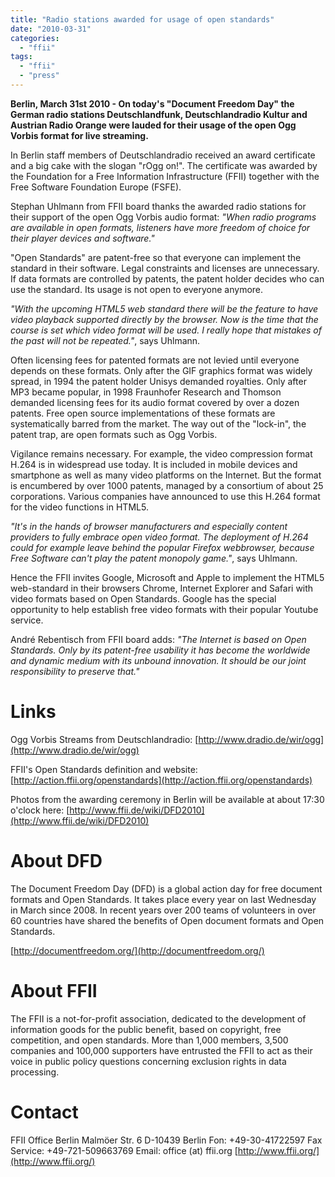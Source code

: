 ```yaml
---
title: "Radio stations awarded for usage of open standards"
date: "2010-03-31"
categories: 
  - "ffii"
tags: 
  - "ffii"
  - "press"
---
```


**Berlin, March 31st 2010 - On today's "Document Freedom Day" the German radio stations Deutschlandfunk, Deutschlandradio Kultur and Austrian Radio Orange were lauded for their usage of the open Ogg Vorbis format for live streaming.**

In Berlin staff members of Deutschlandradio received an award certificate and a big cake with the slogan "rOgg on!". The certificate was awarded by the Foundation for a Free Information Infrastructure (FFII) together with the Free Software Foundation Europe (FSFE).

Stephan Uhlmann from FFII board thanks the awarded radio stations for their support of the open Ogg Vorbis audio format: _"When radio programs are available in open formats, listeners have more freedom of choice for their player devices and software."_

"Open Standards" are patent-free so that everyone can implement the standard in their software. Legal constraints and licenses are unnecessary. If data formats are controlled by patents, the patent holder decides who can use the standard. Its usage is not open to everyone anymore.

_"With the upcoming HTML5 web standard there will be the feature to have video playback supported directly by the browser. Now is the time that the course is set which video format will be used. I really hope that mistakes of the past will not be repeated."_, says Uhlmann.

Often licensing fees for patented formats are not levied until everyone depends on these formats. Only after the GIF graphics format was widely spread, in 1994 the patent holder Unisys demanded royalties. Only after MP3 became popular, in 1998 Fraunhofer Research and Thomson demanded licensing fees for its audio format covered by over a dozen patents. Free open source implementations of these formats are systematically barred from the market. The way out of the "lock-in", the patent trap, are open formats such as Ogg Vorbis.

Vigilance remains necessary. For example, the video compression format H.264 is in widespread use today. It is included in mobile devices and smartphone as well as many video platforms on the Internet. But the format is encumbered by over 1000 patents, managed by a consortium of about 25 corporations. Various companies have announced to use this H.264 format for the video functions in HTML5.

_"It's in the hands of browser manufacturers and especially content providers to fully embrace open video format. The deployment of H.264 could for example leave behind the popular Firefox webbrowser, because Free Software can't play the patent monopoly game."_, says Uhlmann.

Hence the FFII invites Google, Microsoft and Apple to implement the HTML5 web-standard in their browsers Chrome, Internet Explorer and Safari with video formats based on Open Standards. Google has the special opportunity to help establish free video formats with their popular Youtube service.

André Rebentisch from FFII board adds: _"The Internet is based on Open Standards. Only by its patent-free usability it has become the worldwide and dynamic medium with its unbound innovation. It should be our joint responsibility to preserve that."_

# Links

Ogg Vorbis Streams from Deutschlandradio: [http://www.dradio.de/wir/ogg](http://www.dradio.de/wir/ogg)

FFII's Open Standards definition and website: [http://action.ffii.org/openstandards](http://action.ffii.org/openstandards)

Photos from the awarding ceremony in Berlin will be available at about 17:30 o'clock here: [http://www.ffii.de/wiki/DFD2010](http://www.ffii.de/wiki/DFD2010)

# About DFD

The Document Freedom Day (DFD) is a global action day for free document formats and Open Standards. It takes place every year on last Wednesday in March since 2008. In recent years over 200 teams of volunteers in over 60 countries have shared the benefits of Open document formats and Open Standards.

[http://documentfreedom.org/](http://documentfreedom.org/)

# About FFII

The FFII is a not-for-profit association, dedicated to the development of information goods for the public benefit, based on copyright, free competition, and open standards. More than 1,000 members, 3,500 companies and 100,000 supporters have entrusted the FFII to act as their voice in public policy questions concerning exclusion rights in data processing.

# Contact

FFII Office Berlin Malmöer Str. 6 D-10439 Berlin Fon: +49-30-41722597 Fax Service: +49-721-509663769 Email: office (at) ffii.org [http://www.ffii.org/](http://www.ffii.org/)
